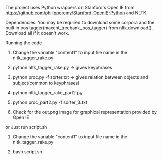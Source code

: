 The project uses Python wrappers on Stanford's Open IE from https://github.com/philipperemy/Stanford-OpenIE-Python and NLTK.

Dependencies: You may be required to download some corpora and the built in pos tagger(maxent_treebank_pos_tagger) from nltk.download(). Download all if it doesn't work.

Running the code
  
  1) Change the variable "content1" to input file name in the nltk_tagger_rake.py 
    
  2) python nltk_tagger_rake.py -> gives keyphrases
  
  3) python proc.py -f sorter.txt -> gives relation between objects and subject(common to keyphrases)
  
  4) python nltk_tagger_rake_part2.py 
  
  5) python proc_part2.py -f sorter_3.txt
  
  6) Check for the out.png image for graphical representation provided by Open IE
  
or Just run script.sh

  1) Change the variable "content1" to input file name in the nltk_tagger_rake.py

  2) bash script.sh
